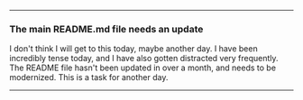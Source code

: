 ***

### The main README.md file needs an update

I don't think I will get to this today, maybe another day. I have been incredibly tense today, and I have also gotten distracted very frequently. The README file hasn't been updated in over a month, and needs to be modernized. This is a task for another day.

***
